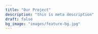 ```yaml
---
title: "Our Project"
description: "this is meta description"
draft: false
bg_image: "images/feature-bg.jpg"
---
```

